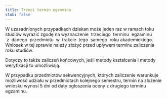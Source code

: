 ```yaml
---
title: Trzeci termin egzaminu
stub: false
---
```

W uzasadnionych przypadkach dziekan może jeden raz w ramach toku studiów wyrazić zgodę na wyznaczenie  trzeciego  terminu  egzaminu \
 z  danego  przedmiotu  w  trakcie  tego  samego  roku akademickiego. Wniosek w tej sprawie należy złożyć przed upływem terminu zaliczenia roku studiów. 

Dotyczy to także zaliczeń końcowych, jeśli metody kształcenia i metody weryfikacji to umożliwiają. 

W przypadku przedmiotów sekwencyjnych, których zaliczenie warunkuje możliwość udziału w przedmiotach kolejnego semestru, termin na złożenie wniosku wynosi 5 dni od daty ogłoszenia oceny z drugiego terminu egzaminu.